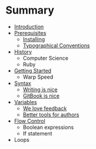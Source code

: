 # Summary

* [Introduction](README.md)
* [Prerequisites](prerequisites/README.md)
   * [Installing](prerequisites/installing.md)
   * [Typographical Conventions](prerequisites/typographical_conventions.md)
* [History](history/README.md)
   * Computer Science
   * Ruby
* [Getting Started](getting_started/README.md)
   * Warp Speed
* [Syntax](syntax/README.md)
   * [Writing is nice](part1/writing.md)
   * [GitBook is nice](part1/gitbook.md)
* [Variables](variables/README.md)
   * [We love feedback](part2/feedback_please.md)
   * [Better tools for authors](part2/better_tools.md)
* [Flow Control](flow_control/README.md)
   * Boolean expressions
   * If statement
* Loops

